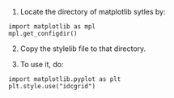 1. Locate the directory of matplotlib sytles by:

```
import matplotlib as mpl
mpl.get_configdir()
```

2. Copy the stylelib file to that directory.

3. To use it, do:

```
import matplotlib.pyplot as plt
plt.style.use("idcgrid")
```
